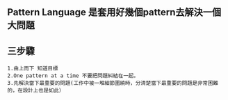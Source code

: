 ## Pattern Language 是套用好幾個pattern去解決一個大問題
## 三步驟
	1.由上而下 知道目標
	2.One pattern at a time 不要把問題糾結在一起。
	3.先解決當下最重要的問題(工作中被一堆細節圍繞時，分清楚當下最重要的問題是非常困難的，在設計上也是如此）

